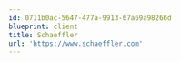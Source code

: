 ```yaml
---
id: 0711b0ac-5647-477a-9913-67a69a98266d
blueprint: client
title: Schaeffler
url: 'https://www.schaeffler.com'
---
```

